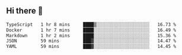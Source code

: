 ## Hi there 👋

<!--START_SECTION:waka-->

```txt
TypeScript   1 hr 8 mins     ████▒░░░░░░░░░░░░░░░░░░░░   16.73 %
Docker       1 hr 7 mins     ████░░░░░░░░░░░░░░░░░░░░░   16.49 %
Markdown     1 hr 2 mins     ████░░░░░░░░░░░░░░░░░░░░░   15.36 %
JSON         59 mins         ███▓░░░░░░░░░░░░░░░░░░░░░   14.47 %
YAML         59 mins         ███▓░░░░░░░░░░░░░░░░░░░░░   14.45 %
```

<!--END_SECTION:waka-->
